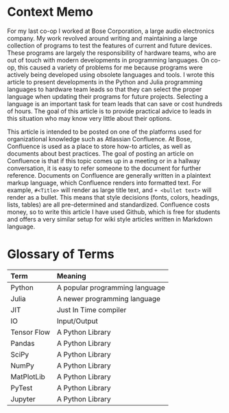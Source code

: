 # Context Memo
For my last co-op I worked at Bose Corporation, a large audio electronics company. My work revolved around writing and maintaining a large collection of programs to test the features of current and future devices. These programs are largely the responsibility of hardware teams, who are out of touch with modern developments in programming languages. On co-op, this caused a variety of problems for me because programs were actively being developed using obsolete languages and tools. I wrote this article to present developments in the Python and Julia programming languages to hardware team leads so that they can select the proper language when updating their programs for future projects. Selecting a language is an important task for team leads that can save or cost hundreds of hours. The goal of this article is to provide practical advice to leads in this situation who may know very little about their options.

This article is intended to be posted on one of the platforms used for organizational knowledge such as Atlassian Confluence. At Bose, Confluence is used as a place to store how-to articles, as well as documents about best practices. The goal of posting an article on Confluence is that if this topic comes up in a meeting or in a hallway conversation, it is easy to refer someone to the document for further reference. Documents on Confluence are generally written in a plaintext markup language, which Confluence renders into formatted text. For example, `#<Title>` will render as large title text, and `+ <bullet text>` will render as a bullet. This means that style decisions (fonts, colors, headings, lists, tables) are all pre-determined and standardized. Confluence costs money, so to write this article I have used Github, which is free for students and offers a very similar setup for wiki style articles written in Markdown language.


# Glossary of Terms
| Term 		| Meaning						|
|:----------|:------------------------------|
|Python		|A popular programming language |
|Julia		|A newer programming language 	|
|JIT		|Just In Time compiler			|
|IO			|Input/Output					|
|Tensor Flow|A Python Library				|
|Pandas		|A Python Library				|
|SciPy		|A Python Library				|
|NumPy		|A Python Library				|
|MatPlotLib	|A Python Library				|
|PyTest		|A Python Library				|
|Jupyter	|A Python Library				|

